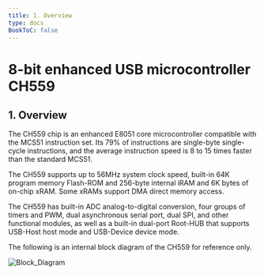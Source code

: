 ```yaml
---
title: 1. Overview
type: docs
BookToC: false
---
```


# 8-bit enhanced USB microcontroller CH559

## 1. Overview

The CH559 chip is an enhanced E8051 core microcontroller compatible with the MCS51 instruction set. Its 79% of instructions are single-byte single-cycle instructions, and the average instruction speed is 8 to 15 times faster than the standard MCS51.

The CH559 supports up to 56MHz system clock speed, built-in 64K program memory Flash-ROM and 256-byte internal iRAM and 6K bytes of on-chip xRAM. Some xRAMs support DMA direct memory access.

The CH559 has built-in ADC analog-to-digital conversion, four groups of timers and PWM, dual asynchronous serial port, dual SPI, and other functional modules, as well as a built-in dual-port Root-HUB that supports USB-Host host mode and USB-Device device mode.

The following is an internal block diagram of the CH559 for reference only.

![Block_Diagram](/docs/1.Overview/images/block_diagram.png "Block Diagram")